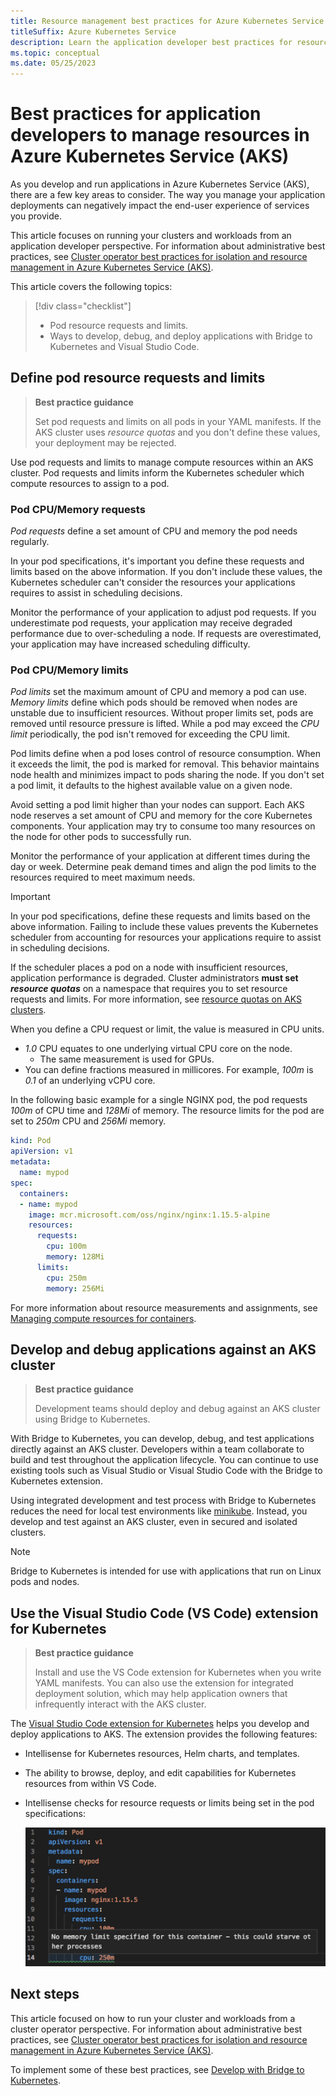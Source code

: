 ```yaml
---
title: Resource management best practices for Azure Kubernetes Service (AKS)
titleSuffix: Azure Kubernetes Service
description: Learn the application developer best practices for resource management in Azure Kubernetes Service (AKS).
ms.topic: conceptual
ms.date: 05/25/2023
---
```


# Best practices for application developers to manage resources in Azure Kubernetes Service (AKS)

As you develop and run applications in Azure Kubernetes Service (AKS), there are a few key areas to consider. The way you manage your application deployments can negatively impact the end-user experience of services you provide.

This article focuses on running your clusters and workloads from an application developer perspective. For information about administrative best practices, see [Cluster operator best practices for isolation and resource management in Azure Kubernetes Service (AKS)][operator-best-practices-isolation].

This article covers the following topics:

> [!div class="checklist"]
>
> * Pod resource requests and limits.
> * Ways to develop, debug, and deploy applications with Bridge to Kubernetes and Visual Studio Code.

## Define pod resource requests and limits

> **Best practice guidance**
>
> Set pod requests and limits on all pods in your YAML manifests. If the AKS cluster uses *resource quotas* and you don't define these values, your deployment may be rejected.

Use pod requests and limits to manage compute resources within an AKS cluster. Pod requests and limits inform the Kubernetes scheduler which compute resources to assign to a pod.

### Pod CPU/Memory requests

*Pod requests* define a set amount of CPU and memory the pod needs regularly.

In your pod specifications, it's important you define these requests and limits based on the above information. If you don't include these values, the Kubernetes scheduler can't consider the resources your applications requires to assist in scheduling decisions.

Monitor the performance of your application to adjust pod requests. If you underestimate pod requests, your application may receive degraded performance due to over-scheduling a node. If requests are overestimated, your application may have increased scheduling difficulty.

### Pod CPU/Memory limits

*Pod limits* set the maximum amount of CPU and memory a pod can use. *Memory limits* define which pods should be removed when nodes are unstable due to insufficient resources. Without proper limits set, pods are removed until resource pressure is lifted. While a pod may exceed the *CPU limit* periodically, the pod isn't removed for exceeding the CPU limit.

Pod limits define when a pod loses control of resource consumption. When it exceeds the limit, the pod is marked for removal. This behavior maintains node health and minimizes impact to pods sharing the node. If you don't set a pod limit, it defaults to the highest available value on a given node.

Avoid setting a pod limit higher than your nodes can support. Each AKS node reserves a set amount of CPU and memory for the core Kubernetes components. Your application may try to consume too many resources on the node for other pods to successfully run.

Monitor the performance of your application at different times during the day or week. Determine peak demand times and align the pod limits to the resources required to meet maximum needs.

> [!IMPORTANT]
>
> In your pod specifications, define these requests and limits based on the above information. Failing to include these values prevents the Kubernetes scheduler from accounting for resources your applications require to assist in scheduling decisions.

If the scheduler places a pod on a node with insufficient resources, application performance is degraded. Cluster administrators **must set *resource quotas*** on a namespace that requires you to set resource requests and limits. For more information, see [resource quotas on AKS clusters][resource-quotas].

When you define a CPU request or limit, the value is measured in CPU units.

* *1.0* CPU equates to one underlying virtual CPU core on the node.
  * The same measurement is used for GPUs.
* You can define fractions measured in millicores. For example, *100m* is *0.1* of an underlying vCPU core.

In the following basic example for a single NGINX pod, the pod requests *100m* of CPU time and *128Mi* of memory. The resource limits for the pod are set to *250m* CPU and *256Mi* memory.

```yaml
kind: Pod
apiVersion: v1
metadata:
  name: mypod
spec:
  containers:
  - name: mypod
    image: mcr.microsoft.com/oss/nginx/nginx:1.15.5-alpine
    resources:
      requests:
        cpu: 100m
        memory: 128Mi
      limits:
        cpu: 250m
        memory: 256Mi
```

For more information about resource measurements and assignments, see [Managing compute resources for containers][k8s-resource-limits].

## Develop and debug applications against an AKS cluster

> **Best practice guidance**
>
> Development teams should deploy and debug against an AKS cluster using Bridge to Kubernetes.

With Bridge to Kubernetes, you can develop, debug, and test applications directly against an AKS cluster. Developers within a team collaborate to build and test throughout the application lifecycle. You can continue to use existing tools such as Visual Studio or Visual Studio Code with the Bridge to Kubernetes extension.

Using integrated development and test process with Bridge to Kubernetes reduces the need for local test environments like [minikube][minikube]. Instead, you develop and test against an AKS cluster, even in secured and isolated clusters.

> [!NOTE]
> Bridge to Kubernetes is intended for use with applications that run on Linux pods and nodes.

## Use the Visual Studio Code (VS Code) extension for Kubernetes

> **Best practice guidance**
>
> Install and use the VS Code extension for Kubernetes when you write YAML manifests. You can also use the extension for integrated deployment solution, which may help application owners that infrequently interact with the AKS cluster.

The [Visual Studio Code extension for Kubernetes][vscode-kubernetes] helps you develop and deploy applications to AKS. The extension provides the following features:

* Intellisense for Kubernetes resources, Helm charts, and templates.
* The ability to browse, deploy, and edit capabilities for Kubernetes resources from within VS Code.
* Intellisense checks for resource requests or limits being set in the pod specifications:

    ![VS Code extension for Kubernetes warning about missing memory limits](media/developer-best-practices-resource-management/vs-code-kubernetes-extension.png)

## Next steps

This article focused on how to run your cluster and workloads from a cluster operator perspective. For information about administrative best practices, see [Cluster operator best practices for isolation and resource management in Azure Kubernetes Service (AKS)][operator-best-practices-isolation].

To implement some of these best practices, see [Develop with Bridge to Kubernetes][btk].

<!-- EXTERNAL LINKS -->
[k8s-resource-limits]: https://kubernetes.io/docs/concepts/configuration/manage-compute-resources-container/
[vscode-kubernetes]: https://github.com/Azure/vscode-kubernetes-tools
[minikube]: https://kubernetes.io/docs/setup/minikube/

<!-- INTERNAL LINKS -->
[btk]: /visualstudio/containers/overview-bridge-to-kubernetes
[operator-best-practices-isolation]: operator-best-practices-cluster-isolation.md
[resource-quotas]: operator-best-practices-scheduler.md#enforce-resource-quotas
